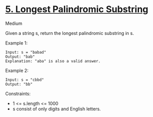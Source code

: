 # [5. Longest Palindromic Substring](https://leetcode.com/problems/longest-palindromic-substring/)
Medium

Given a string s, return the longest palindromic substring in s.

 

Example 1:
```
Input: s = "babad"
Output: "bab"
Explanation: "aba" is also a valid answer.
```
Example 2:
```
Input: s = "cbbd"
Output: "bb"
```
 

Constraints:

* 1 <= s.length <= 1000
* s consist of only digits and English letters.

